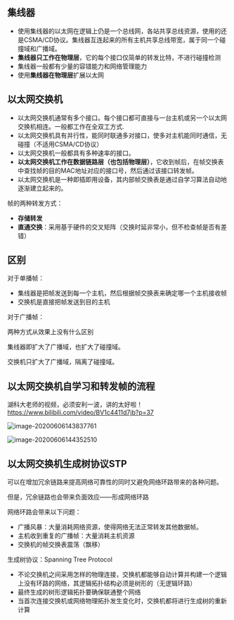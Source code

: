 ## 集线器

- 使用集线器的以太网在逻辑上仍是一个总线网，各站共享总线资源，使用的还是CSMA/CD协议。集线器互连起来的所有主机共享总线带宽，属于同一个碰撞域和广播域。
- **集线器只工作在物理层**，它的每个接口仅简单的转发比特，不进行碰撞检测
- 集线器一般都有少量的容错能力和网络管理能力
- 使用**集线器在物理层**扩展以太网

## 以太网交换机

- 以太网交换机通常有多个接口。每个接口都可直接与一台主机或另一个以太网交换机相连。一般都工作在全双工方式.
- 以太网交换机具有并行性，能同时联通多对接口，使多对主机能同时通信，无碰撞（不适用CSMA/CD协议）
- 以太网交换机一般都具有多种速率的接口。
- **以太网交换机工作在数据链路层（也包括物理层）**，它收到帧后，在帧交换表中查找帧的目的MAC地址对应的接口号，然后通过该接口转发帧。
- 以太网交换机是一种即插即用设备，其内部帧交换表是通过自学习算法自动地逐渐建立起来的。

帧的两种转发方式：

- **存储转发**
- **直通交换**：采用基于硬件的交叉矩阵（交换时延非常小，但不检查帧是否有差错）

## 区别

对于单播帧：

- 集线器是把帧发送到每一个主机，然后根据帧交换表来确定哪一个主机接收帧
- 交换机是直接把帧发送到目的主机

对于广播帧：

两种方式从效果上没有什么区别

集线器即扩大了广播域，也扩大了碰撞域。

交换机只扩大了广播域，隔离了碰撞域。

## 以太网交换机自学习和转发帧的流程

湖科大老师的视频，必须安利一波，讲的太好啦！https://www.bilibili.com/video/BV1c4411d7jb?p=37

![image-20200606143837761](集线器和交换机的区别.assets/image-20200606143837761.png)

![image-20200606144352510](集线器和交换机的区别.assets/image-20200606144352510.png)

## 以太网交换机生成树协议STP

可以在增加冗余链路来提高网络可靠性的同时又避免网络环路带来的各种问题。

但是，冗余链路也会带来负面效应——形成网络环路

网络环路会带来以下问题：

- 广播风暴：大量消耗网络资源，使得网络无法正常转发其他数据帧。
- 主机收到重复的广播帧：大量消耗主机资源
- 交换机的帧交换表震荡（飘移）

生成树协议：Spanning Tree Protocol

- 不论交换机之间采用怎样的物理连接，交换机都能够自动计算并构建一个逻辑上没有环路的网络，其逻辑拓扑结构必须是树形的（无逻辑环路）
- 最终生成的树形逻辑拓扑要确保联通整个网络
- 当首次连接交换机或网络物理拓扑发生变化时，交换机都将进行生成树的重新计算